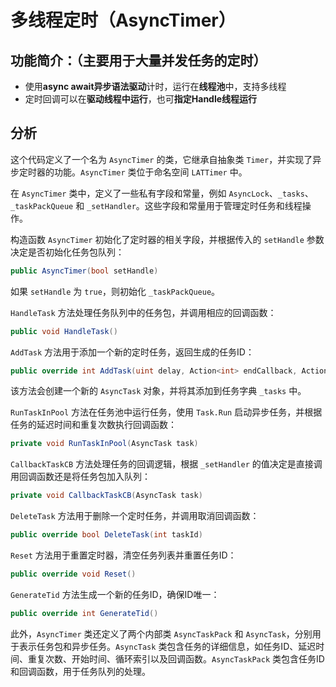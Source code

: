 # 多线程定时（AsyncTimer）

## 功能简介：（主要用于大量并发任务的定时）
 
- 使用**async await异步语法驱动**计时，运行在**线程池**中，支持多线程
- 定时回调可以在**驱动线程中运行**，也可**指定Handle线程运行**

## 分析

这个代码定义了一个名为 `AsyncTimer` 的类，它继承自抽象类 `Timer`，并实现了异步定时器的功能。`AsyncTimer` 类位于命名空间 `LATTimer` 中。

在 `AsyncTimer` 类中，定义了一些私有字段和常量，例如 `AsyncLock`、`_tasks`、`_taskPackQueue` 和 `_setHandler`。这些字段和常量用于管理定时任务和线程操作。

构造函数 `AsyncTimer` 初始化了定时器的相关字段，并根据传入的 `setHandle` 参数决定是否初始化任务包队列：
```csharp
public AsyncTimer(bool setHandle)
```
如果 `setHandle` 为 `true`，则初始化 `_taskPackQueue`。

`HandleTask` 方法处理任务队列中的任务包，并调用相应的回调函数：
```csharp
public void HandleTask()
```

`AddTask` 方法用于添加一个新的定时任务，返回生成的任务ID：
```csharp
public override int AddTask(uint delay, Action<int> endCallback, Action<int> cancelCallback, int count = 1)
```
该方法会创建一个新的 `AsyncTask` 对象，并将其添加到任务字典 `_tasks` 中。

`RunTaskInPool` 方法在任务池中运行任务，使用 `Task.Run` 启动异步任务，并根据任务的延迟时间和重复次数执行回调函数：
```csharp
private void RunTaskInPool(AsyncTask task)
```

`CallbackTaskCB` 方法处理任务的回调逻辑，根据 `_setHandler` 的值决定是直接调用回调函数还是将任务包加入队列：
```csharp
private void CallbackTaskCB(AsyncTask task)
```

`DeleteTask` 方法用于删除一个定时任务，并调用取消回调函数：
```csharp
public override bool DeleteTask(int taskId)
```

`Reset` 方法用于重置定时器，清空任务列表并重置任务ID：
```csharp
public override void Reset()
```

`GenerateTid` 方法生成一个新的任务ID，确保ID唯一：
```csharp
public override int GenerateTid()
```

此外，`AsyncTimer` 类还定义了两个内部类 `AsyncTaskPack` 和 `AsyncTask`，分别用于表示任务包和异步任务。`AsyncTask` 类包含任务的详细信息，如任务ID、延迟时间、重复次数、开始时间、循环索引以及回调函数。`AsyncTaskPack` 类包含任务ID和回调函数，用于任务队列的处理。